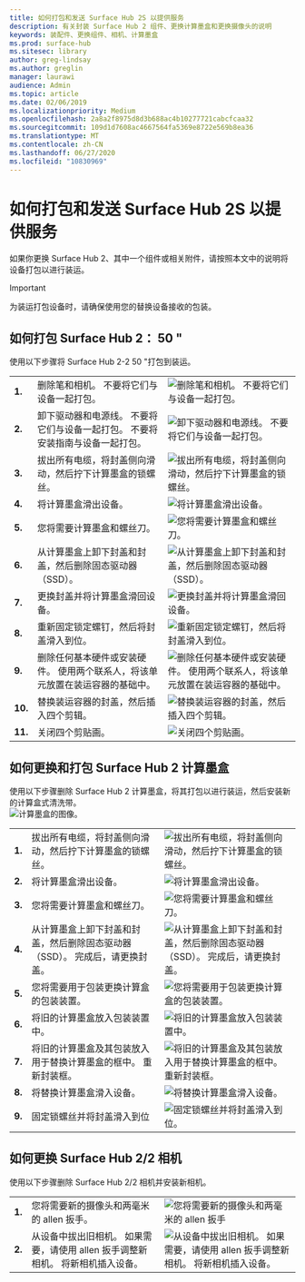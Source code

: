 ```yaml
---
title: 如何打包和发送 Surface Hub 2S 以提供服务
description: 有关封装 Surface Hub 2 组件、更换计算墨盒和更换摄像头的说明
keywords: 装配件、更换组件、相机、计算墨盒
ms.prod: surface-hub
ms.sitesec: library
author: greg-lindsay
ms.author: greglin
manager: laurawi
audience: Admin
ms.topic: article
ms.date: 02/06/2019
ms.localizationpriority: Medium
ms.openlocfilehash: 2a8a2f8975d8d3b688ac4b10277721cabcfcaa32
ms.sourcegitcommit: 109d1d7608ac4667564fa5369e8722e569b8ea36
ms.translationtype: MT
ms.contentlocale: zh-CN
ms.lasthandoff: 06/27/2020
ms.locfileid: "10830969"
---
```

# 如何打包和发送 Surface Hub 2S 以提供服务

如果你更换 Surface Hub 2、其中一个组件或相关附件，请按照本文中的说明将设备打包以进行装运。 

>[!IMPORTANT]  
>为装运打包设备时，请确保使用您的替换设备接收的包装。  

##  <a name="how-to-pack-your-surface-hub-2s-50"></a>如何打包 Surface Hub 2： 50 "

使用以下步骤将 Surface Hub 2-2 50 "打包到装运。


|   |                                                                                                                                                 |       |
| - | ----------------------------------------------------------------------------------------------------------------------------------------------- | ----- |
| **1.**  | 删除笔和相机。 不要将它们与设备一起打包。                                                   | ![删除笔和相机。 不要将它们与设备一起打包。](images/surface-hub-2s-repack-2.png) |
| **2.**  | 卸下驱动器和电源线。 不要将它们与设备一起打包。 不要将安装指南与设备一起打包。 | ![卸下驱动器和电源线。 不要将它们与设备一起打包。](images/surface-hub-2s-repack-3.png) |
| **3.**  | 拔出所有电缆，将封盖侧向滑动，然后拧下计算墨盒的锁螺丝。             | ![拔出所有电缆，将封盖侧向滑动，然后拧下计算墨盒的锁螺丝。](images/surface-hub-2s-repack-5.png) |
| **4.**  | 将计算墨盒滑出设备。                                                                     | ![将计算墨盒滑出设备。](images/surface-hub-2s-repack-6.png) |
| **5.**  | 您将需要计算墨盒和螺丝刀。                                                           | ![您将需要计算墨盒和螺丝刀。](images/surface-hub-2s-repack-7.png)|
| **6.**  | 从计算墨盒上卸下封盖和封盖，然后删除固态驱动器（SSD）。    | ![从计算墨盒上卸下封盖和封盖，然后删除固态驱动器（SSD）。](images/surface-hub-2s-repack-8.png)|
| **7.** | 更换封盖并将计算墨盒滑回设备。                                            | ![更换封盖并将计算墨盒滑回设备。](images/surface-hub-2s-repack-9.png)|
| **8.**  | 重新固定锁定螺钉，然后将封盖滑入到位。                                                      | ![重新固定锁定螺钉，然后将封盖滑入到位。](images/surface-hub-2s-repack-10.png)|
| **9.**  | 删除任何基本硬件或安装硬件。 使用两个联系人，将该单元放置在装运容器的基础中。    | ![删除任何基本硬件或安装硬件。 使用两个联系人，将该单元放置在装运容器的基础中。](images/surface-hub-2s-repack-11.png)|
| **10.** | 替换装运容器的封盖，然后插入四个剪辑。                                          | ![替换装运容器的封盖，然后插入四个剪辑。](images/surface-hub-2s-repack-12.png)|
| **11.** | 关闭四个剪贴画。                                                                                            | ![关闭四个剪贴画。](images/surface-hub-2s-repack-13.png)|


##  <a name="how-to-replace-and-pack-your-surface-hub-2s-compute-cartridge"></a>如何更换和打包 Surface Hub 2 计算墨盒

使用以下步骤删除 Surface Hub 2 计算墨盒，将其打包以进行装运，然后安装新的计算盒式清洗带。<br>
    ![计算墨盒的图像。](images/surface-hub-2s-replace-cartridge-1.png)

|   |                                                                                                                                                 |       |
| - | ----------------------------------------------------------------------------------------------------------------------------------------------- | ----- |
| **1.** | 拔出所有电缆，将封盖侧向滑动，然后拧下计算墨盒的锁螺丝。                                            | ![拔出所有电缆，将封盖侧向滑动，然后拧下计算墨盒的锁螺丝。](images/surface-hub-2s-replace-cartridge-2.png) |
| **2.**  | 将计算墨盒滑出设备。                                                                                                    | ![将计算墨盒滑出设备。](images/surface-hub-2s-replace-cartridge-3.png) |
| **3.**  | 您将需要计算墨盒和螺丝刀。                                                                                          | ![您将需要计算墨盒和螺丝刀。](images/surface-hub-2s-replace-cartridge-4.png) |
| **4.**  | 从计算墨盒上卸下封盖和封盖，然后删除固态驱动器（SSD）。 完成后，请更换封盖。 | ![从计算墨盒上卸下封盖和封盖，然后删除固态驱动器（SSD）。 完成后，请更换封盖。](images/surface-hub-2s-repack-8.png) |
| **5.**| 您将需要用于包装更换计算盒的包装装置。                                              | ![您将需要用于包装更换计算盒的包装装置。](images/surface-hub-2s-replace-cartridge-6.png) |
| **6.**| 将旧的计算墨盒放入包装装置中。                                                                                      | ![将旧的计算墨盒放入包装装置中。](images/surface-hub-2s-replace-cartridge-7.png) |
| **7.** | 将旧的计算墨盒及其包装放入用于替换计算墨盒的框中。 重新封装框。             | ![将旧的计算墨盒及其包装放入用于替换计算墨盒的框中。 重新封装框。](images/surface-hub-2s-replace-cartridge-8.png)|
| **8.**| 将替换计算墨盒滑入设备。                                                                                          | ![将替换计算墨盒滑入设备。](images/surface-hub-2s-replace-cartridge-9.png) |
| **9.**| 固定锁螺丝并将封盖滑入到位                                                                                         | ![固定锁螺丝并将封盖滑入到位。](images/surface-hub-2s-replace-cartridge-10.png) |

##  <a name="how-to-replace-your-surface-hub-2s-camera"></a>如何更换 Surface Hub 2/2 相机

使用以下步骤删除 Surface Hub 2/2 相机并安装新相机。


|   |                                                                                                                                                 |       |
| - | ----------------------------------------------------------------------------------------------------------------------------------------------- | ----- |
| **1.** | 您将需要新的摄像头和两毫米的 allen 扳手。                                             |![您将需要新的摄像头和两毫米的 allen 扳手](images/surface-hub-2s-replace-camera-1.png)  |
| **2.**  |  从设备中拔出旧相机。 如果需要，请使用 allen 扳手调整新相机。 将新相机插入设备。 | ![从设备中拔出旧相机。 如果需要，请使用 allen 扳手调整新相机。 将新相机插入设备。](images/surface-hub-2s-replace-camera-2.png) |
